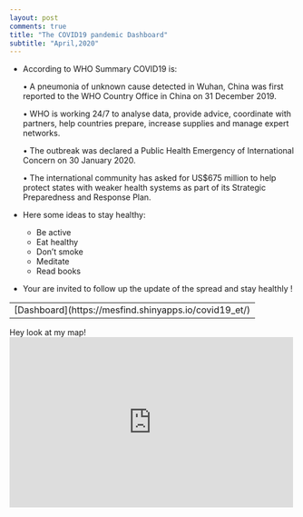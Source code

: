 ```yaml
---
layout: post
comments: true
title: "The COVID19 pandemic Dashboard"
subtitle: "April,2020"
---
```


* According to WHO Summary COVID19 is:

    • A pneumonia of unknown cause detected in Wuhan, China was first reported to the WHO Country Office in China on 31 December 2019.

    • WHO is working 24/7 to analyse data, provide advice, coordinate with partners, help countries prepare, increase supplies and manage expert networks.

    • The outbreak was declared a Public Health Emergency of International Concern on 30 January 2020.

    • The international community has asked for US$675 million to help protect states with weaker health systems as part of its Strategic Preparedness and Response Plan.

* Here some ideas to stay healthy:
  * Be active
  * Eat healthy 
  * Don’t smoke
  * Meditate
  * Read books

* Your are invited to follow up the update of the spread and stay healthly !

<table><tr><td>
[Dashboard](https://mesfind.shinyapps.io/covid19_et/)
</td></tr></table>

<p>
Hey look at my map!
<iframe allowfullscreen="true" frameborder="0" height="300" src="https://mesfind.shinyapps.io/covid19_et/" width="500"></iframe>
</p>
